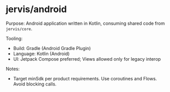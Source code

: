# jervis/android

Purpose: Android application written in Kotlin, consuming shared code from `jervis/core`.

Tooling:
- Build: Gradle (Android Gradle Plugin)
- Language: Kotlin (Android)
- UI: Jetpack Compose preferred; Views allowed only for legacy interop

Notes:
- Target minSdk per product requirements. Use coroutines and Flows. Avoid blocking calls.
